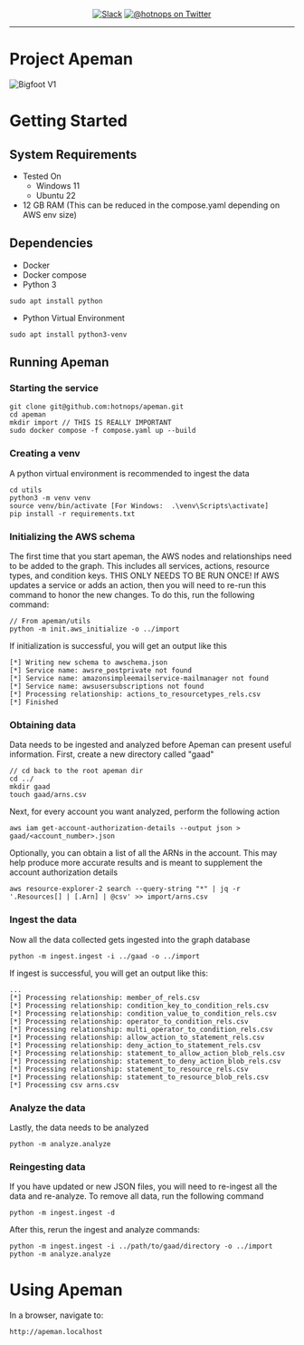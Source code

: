 <p align="center">
    <a href="https://join.slack.com/t/bloodhoundhq/shared_invite/zt-1tgq6ojd2-ixpx5nz9Wjtbhc3i8AVAWw">
        <img src="https://img.shields.io/badge/Slack-%23apeman-blueviolet?logo=slack" alt="Slack"/></a>
    <a href="https://twitter.com/hotnops">
        <img src="https://img.shields.io/twitter/url?url=https%3A%2F%2Fx.com%2Fhotnops&style=social"
        alt="@hotnops on Twitter"/></a>
</p>

---

# Project Apeman
![Bigfoot V1](https://github.com/user-attachments/assets/451a052a-97ae-4a95-ab23-f4d3f01ec93f)


# Getting Started
## System Requirements
 - Tested On
    - Windows 11
    - Ubuntu 22
 - 12 GB RAM (This can be reduced in the compose.yaml depending on AWS env size)

## Dependencies

- Docker
- Docker compose
- Python 3
```
sudo apt install python
```
- Python Virtual Environment
```
sudo apt install python3-venv
```

## Running Apeman

### Starting the service

```
git clone git@github.com:hotnops/apeman.git
cd apeman
mkdir import // THIS IS REALLY IMPORTANT
sudo docker compose -f compose.yaml up --build
```

### Creating a venv

A python virtual environment is recommended to ingest the data

```
cd utils
python3 -m venv venv
source venv/bin/activate [For Windows:  .\venv\Scripts\activate]
pip install -r requirements.txt
```

### Initializing the AWS schema

The first time that you start apeman, the AWS nodes and relationships need to be added to the graph. This includes all services, actions, resource types, and condition keys. THIS ONLY NEEDS TO BE RUN ONCE! If AWS updates a service or adds an action, then you will need to re-run this command to honor the new changes. To do this, run the following command:

```
// From apeman/utils
python -m init.aws_initialize -o ../import
```

If initialization is successful, you will get an output like this

```
[*] Writing new schema to awschema.json
[*] Service name: awsre_postprivate not found
[*] Service name: amazonsimpleemailservice-mailmanager not found
[*] Service name: awsusersubscriptions not found
[*] Processing relationship: actions_to_resourcetypes_rels.csv
[*] Finished
```

### Obtaining data

Data needs to be ingested and analyzed before Apeman can present useful information. First, create a new directory
called "gaad"

```
// cd back to the root apeman dir
cd ../
mkdir gaad
touch gaad/arns.csv
```

Next, for every account you want analyzed, perform the following action

```
aws iam get-account-authorization-details --output json > gaad/<account_number>.json
```
Optionally, you can obtain a list of all the ARNs in the account. This may help produce more accurate results and is meant to supplement the account authorization details
```
aws resource-explorer-2 search --query-string "*" | jq -r '.Resources[] | [.Arn] | @csv' >> import/arns.csv
```

### Ingest the data

Now all the data collected gets ingested into the graph database

```
python -m ingest.ingest -i ../gaad -o ../import
```

If ingest is successful, you will get an output like this:

```
...
[*] Processing relationship: member_of_rels.csv
[*] Processing relationship: condition_key_to_condition_rels.csv
[*] Processing relationship: condition_value_to_condition_rels.csv
[*] Processing relationship: operator_to_condition_rels.csv
[*] Processing relationship: multi_operator_to_condition_rels.csv
[*] Processing relationship: allow_action_to_statement_rels.csv
[*] Processing relationship: deny_action_to_statement_rels.csv
[*] Processing relationship: statement_to_allow_action_blob_rels.csv
[*] Processing relationship: statement_to_deny_action_blob_rels.csv
[*] Processing relationship: statement_to_resource_rels.csv
[*] Processing relationship: statement_to_resource_blob_rels.csv
[*] Processing csv arns.csv
```

### Analyze the data

Lastly, the data needs to be analyzed

```
python -m analyze.analyze
```

### Reingesting data
If you have updated or new JSON files, you will need to re-ingest all the data and re-analyze. To remove all data, run the following command
```
python -m ingest.ingest -d
```
After this, rerun the ingest and analyze commands:
```
python -m ingest.ingest -i ../path/to/gaad/directory -o ../import
python -m analyze.analyze
```

# Using Apeman

In a browser, navigate to:

```
http://apeman.localhost
```
